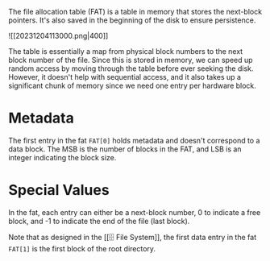 The file allocation table (FAT) is a table in memory that stores the next-block pointers. It's also saved in the beginning of the disk to ensure persistence.

![[20231204113000.png|400]]

The table is essentially a map from physical block numbers to the next block number of the file. Since this is stored in memory, we can speed up random access by moving through the table before ever seeking the disk. However, it doesn't help with sequential access, and it also takes up a significant chunk of memory since we need one entry per hardware block.

# Metadata
The first entry in the fat `FAT[0]` holds metadata and doesn't correspond to a data block. The MSB is the number of blocks in the FAT, and LSB is an integer indicating the block size.

# Special Values
In the fat, each entry can either be a next-block number, 0 to indicate a free block, and -1 to indicate the end of the file (last block).

Note that as designed in the [[🗄️ File System]], the first data entry in the fat `FAT[1]` is the first block of the root directory.